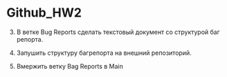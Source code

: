 # Github_HW2

3. В ветке Bug Reports сделать текстовый документ со структурой баг репорта.

4. Запушить структуру багрепорта на внешний репозиторий.

5. Вмержить ветку Bag Reports в Main
